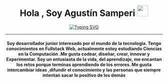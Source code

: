 
<h1 align="center">Hola , Soy Agustín Samperi <img src="https://media.giphy.com/media/hvRJCLFzcasrR4ia7z/giphy.gif" width="35"></h1>
<p align="center">
	<a href="https://git.io/typing-svg"><img src="https://readme-typing-svg.demolab.com?font=Fira+Code&pause=1000&center=true&vCenter=true&width=435&lines=DS+%7C+ML+%7C+DA;FullStack+Developer;Computer+Science+Student" alt="Typing SVG" /></a>
</p>
<hr/>
<h4 align="center">Soy desarrollador junior interesado por el mundo de la tecnologia. Tengo conocimientos en Fullstack Web, actualmente estoy estudiando Ciencias en la Computación .Me gusta codear, diseñar, crear, innovar y Experimentar. Soy un entusiasta de la vida, del aprendizaje, me encantan los retos porque terminas aprendiendo de los errores. Me gusta intercambiar ideas ,difundir el conocimiento y las personas que siempre intentan sacar lo positivo de los demás</h4>
<br>



